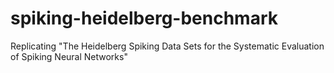# spiking-heidelberg-benchmark
Replicating "The Heidelberg Spiking Data Sets for the Systematic Evaluation of Spiking Neural Networks"
